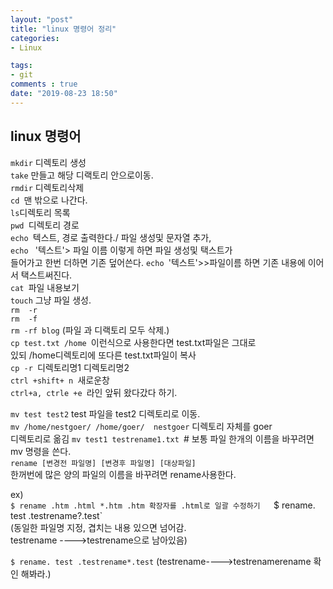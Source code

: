 ```yaml
---
layout: "post"
title: "linux 명령어 정리"
categories:
- Linux   

tags:
- git     
comments : true
date: "2019-08-23 18:50"
---
```

## linux 명령어 

`mkdir` 디렉토리 생성  
`take` 만들고 해당 디랙토리 안으로이동.  
`rmdir`  디렉토리삭제   
`cd `맨 밖으로 나간다.  
`ls`디렉토리 목록  
`pwd `디렉토리 경로  
`echo `텍스트, 경로 출력한다./ 파일 생성및 문자열 추가,   
`echo ` '텍스트'> 파일 이름  이렇게 하면 파일 생성및 택스트가  
들어가고 한번 더하면 기존 덮어쓴다. 
`echo `'텍스트'>>파일이름 하면 기존 내용에 이어서 택스트써진다.  
`cat `파일 내용보기  
`touch` 그냥 파일 생성.  
`rm  -r `  
`rm  -f`  
`rm -rf blog` (파일 과 디랙토리 모두 삭제.)  
`cp test.txt /home `이런식으로 사용한다면 test.txt파일은 그대로  
있되 /home디렉토리에 또다른 test.txt파일이 복사  
`cp -r `디렉토리명1 디렉토리명2  
`ctrl +shift+ n `새로운창  
`ctrl+a, ctrle +e `라인 앞뒤 왔다갔다 하기.  

`mv test test2`  test 파일을 test2 디렉토리로 이동.  
`mv /home/nestgoer/ /home/goer/  nestgoer` 디렉토리 자체를 goer  
디렉토리로 옮김
`mv test1 testrename1.txt `# 보통 파일 한개의 이름을 바꾸려면  
mv 명령을 쓴다.  
`rename [변경전 파일명] [변경후 파일명] [대상파일]`   
한꺼번에 많은 양의 파일의 이름을 바꾸려면 rename사용한다.  

ex)  
`$ rename .htm .html *.htm .htm 확장자를 .html로 일괄 수정하기  
`$ rename. test .testrename?.test`    
(동일한 파일명 지정, 겹치는 내용 있으면 넘어감.       
testrename ---->testrename으로 남아있음)    

`$ rename. test .testrename*.test` (testrename---->testrenamerename 확인 해봐라.)




